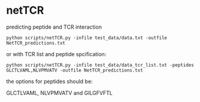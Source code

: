 # netTCR
predicting peptide and TCR interaction

`python scripts/netTCR.py -infile test_data/data.txt -outfile NetTCR_predictions.txt`

or with TCR list and peptide spcification:

`python scripts/netTCR.py -infile test_data/data_tcr_list.txt -peptides GLCTLVAML,NLVPMVATV -outfile NetTCR_predictions.txt`

the options for peptides should be:

GLCTLVAML, NLVPMVATV and GILGFVFTL
